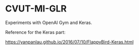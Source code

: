 # CVUT-MI-GLR
Experiments with OpenAI Gym and Keras. 

Reference for the Keras part:

https://yanpanlau.github.io/2016/07/10/FlappyBird-Keras.html
